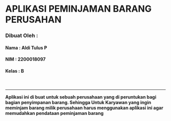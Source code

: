 <h1>APLIKASI PEMINJAMAN BARANG PERUSAHAN</h1>
   

<h3>Dibuat Oleh :</h3>
<h4>Nama   : Aldi Tulus P<h4>
<h4>NIM    : 2200018097<h4>
<h4>Kelas  : B<h4>
<br>
<hr>
<p>Aplikasi ini di buat untuk sebuah perusahaan yang di peruntukan bagi bagian penyimpanan barang. Sehingga Untuk Karyawan yang ingin meminjam barang milik perusahaan harus menggunakan aplikasi ini agar memudahkan pendataan peminjaman barang</p>
